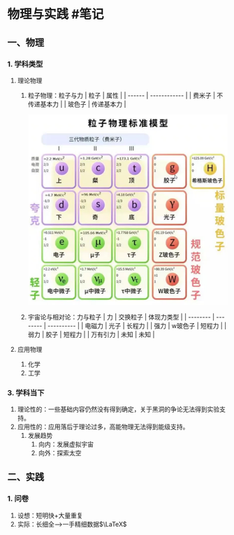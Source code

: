 # 物理与实践 #笔记

## 一、物理

### 1. 学科类型

1. 理论物理
    1. 粒子物理：粒子与力
        | 粒子   | 属性         |
        | ------ | ------------ |
        | 费米子 | 不传递基本力 |
        | 玻色子 | 传递基本力   |

        ![20220808110432](https://raw.githubusercontent.com/dsw676676/picture/main/image/20220808110432.png)

    2. 宇宙论与相对论：力与粒子
        | 力       | 交换粒子 | 体现力类型 |
        | -------- | -------- | ---------- |
        | 电磁力   | 光子     | 长程力     |
        | 强力     | w玻色子  | 短程力     |
        | 弱力     | 胶子     | 短程力     |
        | 万有引力 | 未知     | 未知       |

2. 应用物理
    1. 化学
    2. 工学

### 3. 学科当下

1. 理论性的：一些基础内容仍然没有得到确定，关于黑洞的争论无法得到实验支持。
2. 应用性的：应用落后于理论过多，高能物理无法得到能级支持。
    1. 发展趋势
        1. 向内：发展虚拟宇宙
        2. 向外：探索太空

## 二、实践

### 1. 问卷

1. 设想：短明快+大量重复
2. 实际：长细全-->一手精细数据$\LaTeX$

